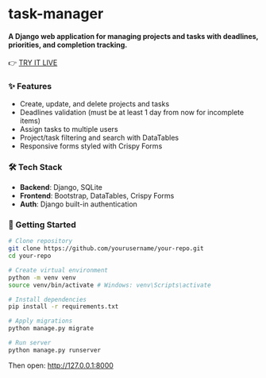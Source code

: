 # task-manager

#### A Django web application for managing projects and tasks with deadlines, priorities, and completion tracking.

👉 [TRY IT LIVE](https://task-manager-49l5.onrender.com)

### ✨ Features
- Create, update, and delete projects and tasks
- Deadlines validation (must be at least 1 day from now for incomplete items)
- Assign tasks to multiple users
- Project/task filtering and search with DataTables
- Responsive forms styled with Crispy Forms

### 🛠️ Tech Stack
- **Backend**: Django, SQLite
- **Frontend**: Bootstrap, DataTables, Crispy Forms
- **Auth**: Django built-in authentication


### 🚀 Getting Started
```bash
# Clone repository
git clone https://github.com/yourusername/your-repo.git
cd your-repo

# Create virtual environment
python -m venv venv
source venv/bin/activate # Windows: venv\Scripts\activate

# Install dependencies
pip install -r requirements.txt

# Apply migrations
python manage.py migrate

# Run server
python manage.py runserver
```
Then open: http://127.0.0.1:8000
